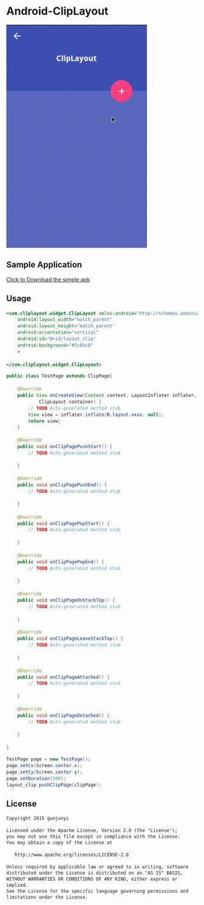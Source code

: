 Android-ClipLayout
================
![](https://raw.githubusercontent.com/guojunyi/Android-ClipLayout/master/screenshot/1.gif)
## Sample Application
<a href="https://raw.githubusercontent.com/guojunyi/Android-ClipLayout/master/apk/ClipLayout.apk" target="_blank" title="Download From Google Play">Click to Download the simple apk</a>

## Usage
``` xml
<com.cliplayout.widget.ClipLayout xmlns:android="http://schemas.android.com/apk/res/android"
    android:layout_width="match_parent"
    android:layout_height="match_parent"
    android:orientation="vertical"
    android:id="@+id/layout_clip"
    android:background="#5c6bc0"
    >

</com.cliplayout.widget.ClipLayout>
```


``` java
public class TestPage extends ClipPage{

	@Override
	public View onCreateView(Context context, LayoutInflater inflater,
			ClipLayout container) {
		// TODO Auto-generated method stub
		View view = inflater.inflate(R.layout.xxxx, null);
		return view;
	}

	@Override
	public void onClipPagePushStart() {
		// TODO Auto-generated method stub
		
	}

	@Override
	public void onClipPagePushEnd() {
		// TODO Auto-generated method stub
		
	}

	@Override
	public void onClipPagePopStart() {
		// TODO Auto-generated method stub
		
	}

	@Override
	public void onClipPagePopEnd() {
		// TODO Auto-generated method stub
		
	}

	@Override
	public void onClipPageOnStackTop() {
		// TODO Auto-generated method stub
		
	}

	@Override
	public void onClipPageLeaveStackTop() {
		// TODO Auto-generated method stub
		
	}

	@Override
	public void onClipPageAttached() {
		// TODO Auto-generated method stub
		
	}

	@Override
	public void onClipPageDetached() {
		// TODO Auto-generated method stub
		
	}

}
```

``` java
TestPage page = new TestPage();
page.setCx(Screen.center.x);
page.setCy(Screen.center.y);
page.setDuration(300);
layout_clip.pushClipPage(clipPage);
```

## License

    Copyright 2015 guojunyi

    Licensed under the Apache License, Version 2.0 (the "License");
    you may not use this file except in compliance with the License.
    You may obtain a copy of the License at

       http://www.apache.org/licenses/LICENSE-2.0

    Unless required by applicable law or agreed to in writing, software
    distributed under the License is distributed on an "AS IS" BASIS,
    WITHOUT WARRANTIES OR CONDITIONS OF ANY KIND, either express or implied.
    See the License for the specific language governing permissions and
    limitations under the License.

